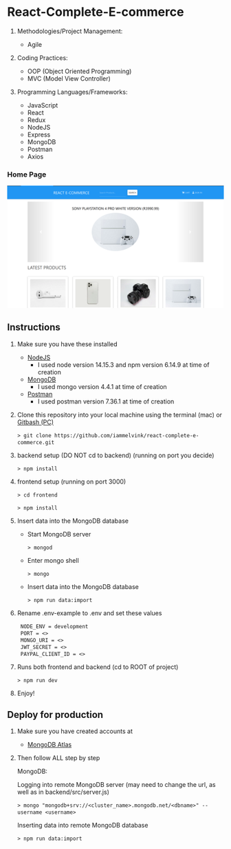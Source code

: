 # React-Complete-E-commerce


1. Methodologies/Project Management:

   - Agile

2. Coding Practices:

   - OOP (Object Oriented Programming)
   - MVC (Model View Controller)

3. Programming Languages/Frameworks:
   - JavaScript
   - React
   - Redux
   - NodeJS
   - Express
   - MongoDB
   - Postman
   - Axios



### Home Page

![Home Page](screenshots/home.png 'Home Page')


## Instructions

1. Make sure you have these installed

   - [NodeJS](https://nodejs.org/en/download/ "NodeJS")
      - I used node version 14.15.3 and npm version 6.14.9 at time of creation
   - [MongoDB](https://www.mongodb.com/try/download/community "MongoDB")
      - I used mongo version 4.4.1 at time of creation
   - [Postman](https://www.postman.com/downloads/ "Postman")
      - I used postman version 7.36.1 at time of creation

2. Clone this repository into your local machine using the terminal (mac) or [Gitbash (PC)](https://git-scm.com/download/win "Gitbash (PC)")

   ```
   > git clone https://github.com/iammelvink/react-complete-e-commerce.git
   ```

3. backend setup (DO NOT cd to backend) (running on port you decide)

   ```
   > npm install
   ```

4. frontend setup (running on port 3000)
   ```
   > cd frontend
   ```

   ```
   > npm install
   ```

5. Insert data into the MongoDB database
   - Start MongoDB server
      ```
      > mongod
      ```

   - Enter mongo shell
      ```
      > mongo
      ```

   - Insert data into the MongoDB database
      ```
      > npm run data:import
      ```

6. Rename .env-example to .env
   and set these values
   ```
    NODE_ENV = development
    PORT = <>
    MONGO_URI = <>
    JWT_SECRET = <>
    PAYPAL_CLIENT_ID = <>
   
   ```
7. Runs both frontend and backend (cd to ROOT of project)
   ```
   > npm run dev
   ```

8. Enjoy!

## Deploy for production

1. Make sure you have created accounts at

   - [MongoDB Atlas](https://www.mongodb.com/cloud/atlas/register "MongoDB Atlas")


2. Then follow ALL step by step

   MongoDB:

   Logging into remote MongoDB server (may need to change the url,
   as well as in backend/src/server.js)

   ```
   > mongo "mongodb+srv://<cluster_name>.mongodb.net/<dbname>" --username <username>
   ```

   Inserting data into remote MongoDB database

   ```
   > npm run data:import
   ```

 
